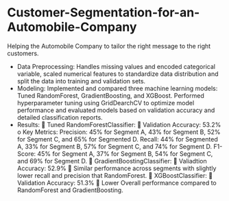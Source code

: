 # Customer-Segmentation-for-an-Automobile-Company
Helping the Automobile Company to tailor the right message to the right customers.
-	Data Preprocessing: Handles missing values and encoded categorical variable, scaled numerical features to standardize data distribution and split the data into training and validation sets.
-	Modeling: Implemented and compared three machine learning models: Tuned RandomForest, GradientBoosting, and XGBoost. Performed hyperparameter tuning using GridDearchCV to optimize model performance and evaluated models based on validation accuracy and detailed classification reports.
-	Results:
	Tuned RandomForestClassifier: 
	Validation Accuracy: 53.2%
o	Key Metrics:
Precision: 45% for Segment A, 43% for Segment B, 52% for Segment C, and 65% for Segmented D.
Recall: 44% for Segmented A, 33% for Segment B, 57% for Segment C, and 74% for Segment D.
F1-Score: 45% for Segment A, 37% for Segment B, 54% for Segment C, and 69% for Segment D.
	GradientBoostingClassifier:
	Valiadtion Accuracy: 52.9%
	Similar performance across segments with slightly lower recall and precision that RandomForest.
	XGBoostClassifier:
	Validation Accuracy: 51.3%
	Lower Overall performance compared to RandomForest and GradientBoosting.
